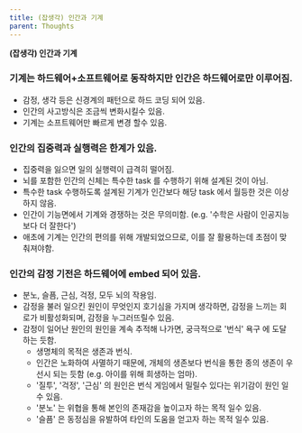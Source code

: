 ```yaml
---
title: (잡생각) 인간과 기계
parent: Thoughts
---
```


**(잡생각) 인간과 기계**

### 기계는 하드웨어+소프트웨어로 동작하지만 인간은 하드웨어로만 이루어짐.
- 감정, 생각 등은 신경계의 패턴으로 하드 코딩 되어 있음.
- 인간의 사고방식은 조금씩 변화시킬수 있음.
- 기계는 소프트웨어만 빠르게 변경 할수 있음.

### 인간의 집중력과 실행력은 한계가 있음.
- 집중력을 잃으면 일의 실행력이 급격히 떨어짐.
- 뇌를 포함한 인간의 신체는 특수한 task 를 수행하기 위해 설계된 것이 아님.
- 특수한 task 수행하도록 설계된 기계가 인간보다 해당 task 에서 월등한 것은 이상하지 않음.
- 인간이 기능면에서 기계와 경쟁하는 것은 무의미함. (e.g. '수학은 사람이 인공지능보다 더 잘한다')
- 애초에 기계는 인간의 편의를 위해 개발되었으므로, 이를 잘 활용하는데 초점이 맞춰져야함.

### 인간의 감정 기전은 하드웨어에 embed 되어 있음.
- 분노, 슬픔, 근심, 걱정, 모두 뇌의 작용임.
- 감정을 불러 일으킨 원인이 무엇인지 호기심을 가지며 생각하면, 감정을 느끼는 회로가 비활성화되며, 감정을 누그러뜨릴수 있음.
- 감정이 일어난 원인의 원인을 계속 추적해 나가면, 궁극적으로 '번식' 욕구 에 도달하는 듯함.
   - 생명체의 목적은 생존과 번식.
   - 인간은 노화하여 사멸하기 때문에, 개체의 생존보다 번식을 통한 종의 생존이 우선시 되는 듯함 (e.g. 아이를 위해 희생하는 엄마).
   - '질투', '걱정', '근심' 의 원인은 번식 게임에서 밀릴수 있다는 위기감이 원인 일수 있음.
   - '분노' 는 위협을 통해 본인의 존재감을 높이고자 하는 목적 일수 있음.
   - '슬픔' 은 동정심을 유발하여 타인의 도움을 얻고자 하는 목적 일수 있음.
